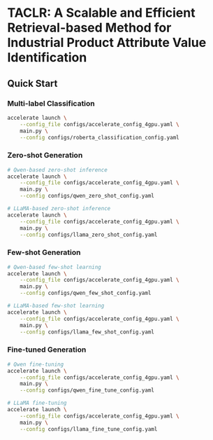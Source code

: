# TACLR: A Scalable and Efficient Retrieval-based Method for Industrial Product Attribute Value Identification

## Quick Start

### Multi-label Classification
```bash
accelerate launch \
    --config_file configs/accelerate_config_4gpu.yaml \
    main.py \
    --config configs/roberta_classification_config.yaml
```

### Zero-shot Generation
```bash
# Qwen-based zero-shot inference
accelerate launch \
    --config_file configs/accelerate_config_4gpu.yaml \
    main.py \
    --config configs/qwen_zero_shot_config.yaml

# LLaMA-based zero-shot inference
accelerate launch \
    --config_file configs/accelerate_config_4gpu.yaml \
    main.py \
    --config configs/llama_zero_shot_config.yaml
```

### Few-shot Generation
```bash
# Qwen-based few-shot learning
accelerate launch \
    --config_file configs/accelerate_config_4gpu.yaml \
    main.py \
    --config configs/qwen_few_shot_config.yaml

# LLaMA-based few-shot learning
accelerate launch \
    --config_file configs/accelerate_config_4gpu.yaml \
    main.py \
    --config configs/llama_few_shot_config.yaml
```

### Fine-tuned Generation
```bash
# Qwen fine-tuning
accelerate launch \
    --config_file configs/accelerate_config_4gpu.yaml \
    main.py \
    --config configs/qwen_fine_tune_config.yaml

# LLaMA fine-tuning
accelerate launch \
    --config_file configs/accelerate_config_4gpu.yaml \
    main.py \
    --config configs/llama_fine_tune_config.yaml
```
